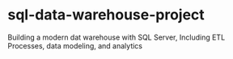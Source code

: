 # sql-data-warehouse-project
Building a modern dat warehouse with SQL Server, Including ETL Processes, data modeling, and analytics
